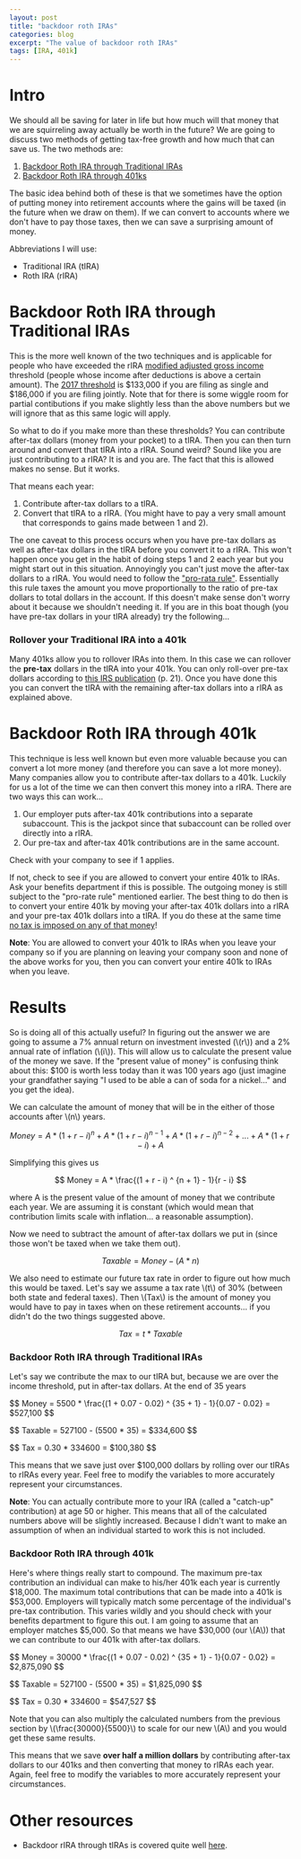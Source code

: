 ```yaml
---
layout: post
title: "backdoor roth IRAs"
categories: blog
excerpt: "The value of backdoor roth IRAs"
tags: [IRA, 401k]
---
```


# Intro

We should all be saving for later in life but how much will that money that we are squirreling away actually be worth in the future? We are going to discuss two methods of getting tax-free growth and how much that can save us. The two methods are:

1. [Backdoor Roth IRA through Traditional IRAs](#backdoor-roth-ira-through-traditional-iras)
2. [Backdoor Roth IRA through 401ks](#backdoor-roth-ira-through-401k)

The basic idea behind both of these is that we sometimes have the option of putting money into retirement accounts where the gains will be taxed (in the future when we draw on them). If we can convert to accounts where we don't have to pay those taxes, then we can save a surprising amount of money.

Abbreviations I will use:
* Traditional IRA (tIRA)
* Roth IRA (rIRA)

# Backdoor Roth IRA through Traditional IRAs

This is the more well known of the two techniques and is applicable for people who have exceeded the rIRA [modified adjusted gross income](https://turbotax.intuit.com/tax-tools/tax-tips/IRS-Tax-Return/What-Is-the-Difference-Between-AGI-and-MAGI-on-Your-Taxes-/INF22699.html) threshold (people whose income after deductions is above a certain amount). The [2017 threshold](https://www.irs.gov/retirement-plans/amount-of-roth-ira-contributions-that-you-can-make-for-2017) is $133,000 if you are filing as single and $186,000 if you are filing jointly. Note that for there is some wiggle room for partial contibutions if you make slightly less than the above numbers but we will ignore that as this same logic will apply.

So what to do if you make more than these thresholds? You can contribute after-tax dollars (money from your pocket) to a tIRA. Then you can then turn around and convert that tIRA into a rIRA. Sound weird? Sound like you are just contributing to a rIRA? It is and you are. The fact that this is allowed makes no sense. But it works.

That means each year:

1. Contribute after-tax dollars to a tIRA.
2. Convert that tIRA to a rIRA. (You might have to pay a very small amount that corresponds to gains made between 1 and 2).

The one caveat to this process occurs when you have pre-tax dollars as well as after-tax dollars in the tIRA before you convert it to a rIRA. This won't happen once you get in the habit of doing steps 1 and 2 each year but you might start out in this situation. Annoyingly you can't just move the after-tax dollars to a rIRA. You would need to follow the ["pro-rata rule"](https://www.irs.gov/retirement-plans/rollovers-of-after-tax-contributions-in-retirement-plans). Essentially this rule taxes the amount you move proportionally to the ratio of pre-tax dollars to total dollars in the account. If this doesn't make sense don't worry about it because we shouldn't needing it. If you are in this boat though (you have pre-tax dollars in your tIRA already) try the following...

### Rollover your Traditional IRA into a 401k

Many 401ks allow you to rollover IRAs into them. In this case we can rollover the **pre-tax** dollars in the tIRA into your 401k. You can only roll-over pre-tax dollars according to [this IRS publication](https://www.irs.gov/pub/irs-pdf/p590a.pdf) (p. 21). Once you have done this you can convert the tIRA with the remaining after-tax dollars into a rIRA as explained above.

# Backdoor Roth IRA through 401k

This technique is less well known but even more valuable because you can convert a lot more money (and therefore you can save a lot more money). Many companies allow you to contribute after-tax dollars to a 401k. Luckily for us a lot of the time we can then convert this money into a rIRA. There are two ways this can work...

1. Our employer puts after-tax 401k contributions into a separate subaccount. This is the jackpot since that subaccount can be rolled over directly into a rIRA.
2. Our pre-tax and after-tax 401k contributions are in the same account.

Check with your company to see if 1 applies.

If not, check to see if you are allowed to convert your entire 401k to IRAs. Ask your benefits department if this is possible. The outgoing money is still subject to the "pro-rate rule" mentioned earlier. The best thing to do then is to convert your entire 401k by moving your after-tax 401k dollars into a rIRA and your pre-tax 401k dollars into a tIRA. If you do these at the same time [no tax is imposed on any of that money](https://www.irs.gov/retirement-plans/rollovers-of-after-tax-contributions-in-retirement-plans)!

**Note**: You are allowed to convert your 401k to IRAs when you leave your company so if you are planning on leaving your company soon and none of the above works for you, then you can convert your entire 401k to IRAs when you leave.

# Results

So is doing all of this actually useful? In figuring out the answer we are going to assume a 7% annual return on investment invested (\\(r\\)) and a 2% annual rate of inflation (\\(i\\)). This will allow us to calculate the present value of the money we save. If the "present value of money" is confusing think about this: $100 is worth less today than it was 100 years ago (just imagine your grandfather saying "I used to be able a can of soda for a nickel..." and you get the idea).

We can calculate the amount of money that will be in the either of those accounts after \\(n\\) years.

$$ Money = A * (1 + r - i) ^ n + A * (1 + r - i) ^ {n - 1} + A * (1 + r - i) ^ {n - 2} + ... + A * (1 + r - i) + A $$

Simplifying this gives us 

$$ Money = A * \frac{(1 + r - i) ^ {n + 1} - 1}{r - i} $$

where A is the present value of the amount of money that we contribute each year. We are assuming it is constant (which would mean that contribution limits scale with inflation... a reasonable assumption).

Now we need to subtract the amount of after-tax dollars we put in (since those won't be taxed when we take them out).

$$ Taxable = Money - (A * n) $$

We also need to estimate our future tax rate in order to figure out how much this would be taxed. Let's say we assume a tax rate \\(t\\) of 30% (between both state and federal taxes). Then \\(Tax\\) is the amount of money you would have to pay in taxes when on these retirement accounts... if you didn't do the two things suggested above.

$$ Tax = t * Taxable $$

### Backdoor Roth IRA through Traditional IRAs

Let's say we contribute the max to our tIRA but, because we are over the income threshold, put in after-tax dollars. At the end of 35 years

$$ Money = 5500 * \frac{(1 + 0.07 - 0.02) ^ {35 + 1} - 1}{0.07 - 0.02} = $527,100 $$

$$ Taxable = 527100 - (5500 * 35) = $334,600 $$

$$ Tax = 0.30 * 334600 = $100,380 $$

This means that we save just over $100,000 dollars by rolling over our tIRAs to rIRAs every year. Feel free to modify the variables to more accurately represent your circumstances.

**Note**: You can actually contribute more to your IRA (called a "catch-up" contribution) at age 50 or higher. This means that all of the calculated numbers above will be slightly increased. Because I didn't want to make an assumption of when an individual started to work this is not included.

### Backdoor Roth IRA through 401k

Here's where things really start to compound. The maximum pre-tax contribution an individual can make to his/her 401k each year is currently $18,000. The maximum total contributions that can be made into a 401k is $53,000. Employers will typically match some percentage of the individual's pre-tax contribution. This varies wildly and you should check with your benefits department to figure this out. I am going to assume that an employer matches $5,000. So that means we have $30,000 (our \\(A\\)) that we can contribute to our 401k with after-tax dollars.

$$ Money = 30000 * \frac{(1 + 0.07 - 0.02) ^ {35 + 1} - 1}{0.07 - 0.02} = $2,875,090 $$

$$ Taxable = 527100 - (5500 * 35) = $1,825,090 $$

$$ Tax = 0.30 * 334600 = $547,527 $$

Note that you can also multiply the calculated numbers from the previous section by \\(\frac{30000}{5500}\\) to scale for our new \\(A\\) and you would get these same results.

This means that we save **over half a million dollars** by contributing after-tax dollars to our 401ks and then converting that money to rIRAs each year. Again, feel free to modify the variables to more accurately represent your circumstances.

# Other resources

* Backdoor rIRA through tIRAs is covered quite well [here](https://thefinancebuff.com/the-backdoor-roth-ira-a-complete-how-to.html).

